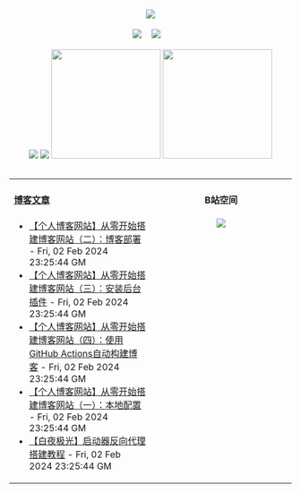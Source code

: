 <!-- 动态打字效果 -->
<h1 align="center">
  <a href="https://blog.mnxy.eu.org/">
    <img style="margin:auto" src="https://readme-typing-svg.herokuapp.com?color=%2336BCF7&lines=&nbsp;&nbsp;&nbsp;&nbsp;&nbsp;&nbsp;今日事，今日毕！">
  </a>
</h1>

<!-- 个人资料徽标 -->
<div align="center">
  <a href="https://blog.mnxy.eu.org/"><img src="https://img.shields.io/badge/website-个人博客-5c5c5c?style=flat&logo=github"></a>&emsp;
  <a href="https://space.bilibili.com/381745966"><img src="https://img.shields.io/badge/B站空间-bilibili-ff69b4?style=flat&logo=bilibili"></a>&emsp;
</div>
<br>

<!-- GitHub数据统计 -->
<div align="center">
  <img src="https://moe-counter.glitch.me/get/@MengNianxiaoyao?theme=gelbooru" />
  <img src="https://cdn.statically.io/gh/MengNianxiaoyao/MengNianxiaoyao@main/assets/github-contribution-grid-snake.svg" />
  <img height="195px" src="https://cdn.statically.io/gh/MengNianxiaoyao/MengNianxiaoyao@main/assets/github-stats.svg" />
  <img height="195px" src="https://cdn.statically.io/gh/MengNianxiaoyao/MengNianxiaoyao@main/assets/top-langs.svg" />
</div>
<br>

<table align="center">
  
<td valign="top" width="50%">
  
#### <a href="https://blog.mnxy.eu.org/" target="_blank">博客文章</a>
  
<!-- START_SECTION:blog -->
* <a href='https://blog.mnxy.eu.org/posts/boke/boke2' target='_blank'>【个人博客网站】从零开始搭建博客网站（二）：博客部署</a> - Fri, 02 Feb 2024 23:25:44 GM
* <a href='https://blog.mnxy.eu.org/posts/boke/boke3' target='_blank'>【个人博客网站】从零开始搭建博客网站（三）：安装后台插件</a> - Fri, 02 Feb 2024 23:25:44 GM
* <a href='https://blog.mnxy.eu.org/posts/boke/boke4' target='_blank'>【个人博客网站】从零开始搭建博客网站（四）：使用GitHub Actions自动构建博客</a> - Fri, 02 Feb 2024 23:25:44 GM
* <a href='https://blog.mnxy.eu.org/posts/boke/index' target='_blank'>【个人博客网站】从零开始搭建博客网站（一）：本地配置</a> - Fri, 02 Feb 2024 23:25:44 GM
* <a href='https://blog.mnxy.eu.org/posts/byjg/baiye2' target='_blank'>【白夜极光】启动器反向代理搭建教程</a> - Fri, 02 Feb 2024 23:25:44 GM
<!-- END_SECTION:blog -->
</td>
<td valign="top" width="50%">
  <!-- BiliBili数据 -->
<div align="center">
  
#### B站空间
  <a href="https://space.bilibili.com/381745966"><img src="https://stats.justsong.cn/api/bilibili/?id=381745966"/></a>
</div>
</td> 
</table>
